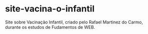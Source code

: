# site-vacina-o-infantil
Site sobre Vacinação Infantil, criado pelo Rafael Martinez do Carmo, durante os estudos de Fudamentos de WEB.
